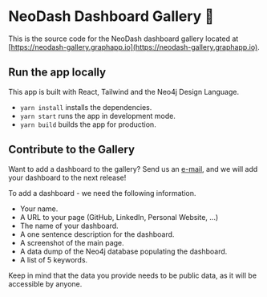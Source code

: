 # NeoDash Dashboard Gallery 🎨
This is the source code for the NeoDash dashboard gallery located at [https://neodash-gallery.graphapp.io](https://neodash-gallery.graphapp.io).

## Run the app locally
This app is built with React, Tailwind and the Neo4j Design Language.

- `yarn install` installs the dependencies.
- `yarn start` runs the app in development mode.
- `yarn build` builds the app for production.

## Contribute to the Gallery
Want to add a dashboard to the gallery?
Send us an [e-mail]([mailto:niels.dejong@neo4j.com), and we will add your dashboard to the next release!

To add a dashboard - we need the following information.
- Your name.
- A URL to your page (GitHub, LinkedIn, Personal Website, ...)
- The name of your dashboard.
- A one sentence description for the dashboard.
- A screenshot of the main page.
- A data dump of the Neo4j database populating the dashboard.
- A list of 5 keywords.

Keep in mind that the data you provide needs to be public data, as it will be accessible by anyone.

